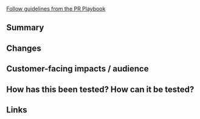 [Follow guidelines from the PR Playbook](https://www.notion.so/datahawk/Playbook-Pull-Request-PR-c2a227693f954af59385379fd1444b58)

## Summary
<!--- Describe briefly your changes -->

## Changes
<!--- Provide details on impactful changes, architectures... -->

## Customer-facing impacts / audience
<!--- Specify how this feature improves something for customers. If it's technical: Specification of impact/performance/reasoning  -->
<!--- Is this feature available to all of our users, or just some?  -->

## How has this been tested? How can it be tested?
<!--- How has this been tested? -->
<!--- How can it be tested? -->

## Links
<!-- Jira : https://datahawk.atlassian.net/browse/XX-999 -->